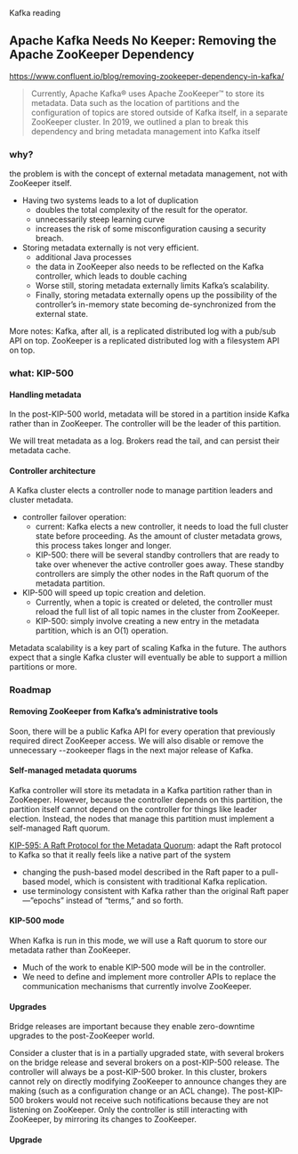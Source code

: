 Kafka reading

## Apache Kafka Needs No Keeper: Removing the Apache ZooKeeper Dependency
https://www.confluent.io/blog/removing-zookeeper-dependency-in-kafka/

> Currently, Apache Kafka® uses Apache ZooKeeper™ to store its metadata. Data such as the location of partitions and the configuration of topics are stored outside of Kafka itself, in a separate ZooKeeper cluster. In 2019, we outlined a plan to break this dependency and bring metadata management into Kafka itself
> 
> 

### why?
the problem is with the concept of external metadata management, not with ZooKeeper itself.
* Having two systems leads to a lot of duplication
    - doubles the total complexity of the result for the operator.
    - unnecessarily steep learning curve 
    - increases the risk of some misconfiguration causing a security breach.
* Storing metadata externally is not very efficient.
    - additional Java processes
    - the data in ZooKeeper also needs to be reflected on the Kafka controller, which leads to double caching
    - Worse still, storing metadata externally limits Kafka’s scalability.
    - Finally, storing metadata externally opens up the possibility of the controller’s in-memory state becoming de-synchronized from the external state. 

More notes:
Kafka, after all, is a replicated distributed log with a pub/sub API on top. ZooKeeper is a replicated distributed log with a filesystem API on top.

### what: KIP-500
#### Handling metadata
In the post-KIP-500 world, metadata will be stored in a partition inside Kafka rather than in ZooKeeper. The controller will be the leader of this partition.

We will treat metadata as a log. Brokers read the tail, and can persist their metadata cache.

#### Controller architecture
A Kafka cluster elects a controller node to manage partition leaders and cluster metadata. 

* controller failover operation: 
    - current: Kafka elects a new controller, it needs to load the full cluster state before proceeding. As the amount of cluster metadata grows, this process takes longer and longer.
    - KIP-500: there will be several standby controllers that are ready to take over whenever the active controller goes away. These standby controllers are simply the other nodes in the Raft quorum of the metadata partition. 
* KIP-500 will speed up topic creation and deletion.
    - Currently, when a topic is created or deleted, the controller must reload the full list of all topic names in the cluster from ZooKeeper.
    - KIP-500: simply involve creating a new entry in the metadata partition, which is an O(1) operation.

Metadata scalability is a key part of scaling Kafka in the future. The authors expect that a single Kafka cluster will eventually be able to support a million partitions or more.


### Roadmap
#### Removing ZooKeeper from Kafka’s administrative tools
Soon, there will be a public Kafka API for every operation that previously required direct ZooKeeper access. We will also disable or remove the unnecessary --zookeeper flags in the next major release of Kafka.
#### Self-managed metadata quorums
Kafka controller will store its metadata in a Kafka partition rather than in ZooKeeper. However, because the controller depends on this partition, the partition itself cannot depend on the controller for things like leader election. Instead, the nodes that manage this partition must implement a self-managed Raft quorum.

[KIP-595: A Raft Protocol for the Metadata Quorum](https://cwiki.apache.org/confluence/x/Li7cC): adapt the Raft protocol to Kafka so that it really feels like a native part of the system
* changing the push-based model described in the Raft paper to a pull-based model, which is consistent with traditional Kafka replication.
* use terminology consistent with Kafka rather than the original Raft paper—”epochs” instead of “terms,” and so forth.
#### KIP-500 mode

When Kafka is run in this mode, we will use a Raft quorum to store our metadata rather than ZooKeeper.
* Much of the work to enable KIP-500 mode will be in the controller. 
* We need to define and implement more controller APIs to replace the communication mechanisms that currently involve ZooKeeper. 

#### Upgrades
Bridge releases are important because they enable zero-downtime upgrades to the post-ZooKeeper world. 

Consider a cluster that is in a partially upgraded state, with several brokers on the bridge release and several brokers on a post-KIP-500 release. The controller will always be a post-KIP-500 broker. In this cluster, brokers cannot rely on directly modifying ZooKeeper to announce changes they are making (such as a configuration change or an ACL change). The post-KIP-500 brokers would not receive such notifications because they are not listening on ZooKeeper. Only the controller is still interacting with ZooKeeper, by mirroring its changes to ZooKeeper.




#### Upgrade
